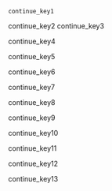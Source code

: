 ```ngMeta
continue_key1
```

continue_key2
continue_key3


continue_key4


continue_key5



continue_key6


continue_key7



continue_key8


continue_key9


continue_key10


continue_key11


continue_key12



continue_key13
